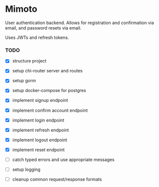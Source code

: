 # Mimoto

User authentication backend. Allows for registration and confirmation via email, and password resets via email.

Uses JWTs and refresh tokens.


### TODO
- [x] structure project
- [x] setup chi-router server and routes
- [x] setup gorm
- [x] setup docker-compose for postgres
- [x] implement signup endpoint
- [x] implement confirm account endpoint
- [x] implement login endpoint
- [x] implement refresh endpoint
- [x] implement logout endpoint
- [x] implement reset endpoint


- [ ] catch typed errors and use appropriate messages
- [ ] setup logging
- [ ] cleanup common request/response formats
